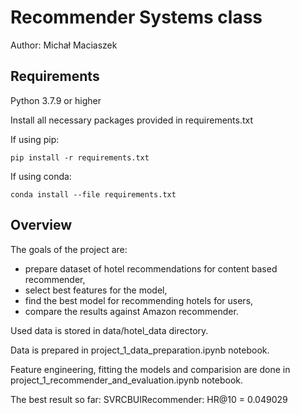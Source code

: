 # Recommender Systems class

Author: Michał Maciaszek

## Requirements

Python 3.7.9 or higher

Install all necessary packages provided in requirements.txt

If using pip:
```
pip install -r requirements.txt
```

If using conda:
```
conda install --file requirements.txt
```

## Overview
The goals of the project are:
- prepare dataset of hotel recommendations for content based recommender,
- select best features for the model,
- find the best model for recommending hotels for users,
- compare the results against Amazon recommender.

Used data is stored in data/hotel_data directory.

Data is prepared in project_1_data_preparation.ipynb notebook.

Feature engineering, fitting the models and comparision are done in project_1_recommender_and_evaluation.ipynb notebook.

The best result so far: SVRCBUIRecommender: HR@10 = 0.049029	
